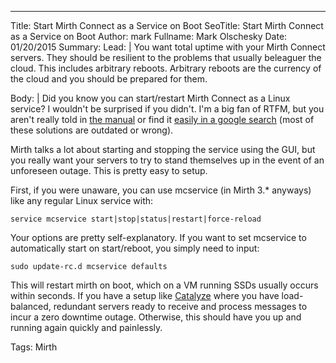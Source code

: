---
Title: Start Mirth Connect as a Service on Boot
SeoTitle: Start Mirth Connect as a Service on Boot
Author: mark
Fullname: Mark Olschesky
Date: 01/20/2015
Summary: 
Lead: |
You want total uptime with your Mirth Connect servers. They should be resilient to the problems that usually beleaguer the cloud. This includes arbitrary reboots. Arbitrary reboots are the currency of the cloud and you should be prepared for them.

Body: |
Did you know you can start/restart Mirth Connect as a Linux service? I wouldn't be surprised if you didn't. I'm a big fan of RTFM, but you aren't really told in [the manual](http://info.mirth.com/rs/mirthnextgen/images/MConn_v3_0_1_UserGuide.pdf?mkt_tok=3RkMMJWWfF9wsRonuqzPZKXonjHpfsXw7OgvXrHr08Yy0EZ5VunJEUWy2YMHS9Q%2FcOedCQkZHblFnVgPS62nVakNqKEO) or find it [easily in a google search](https://www.google.com/webhp?sourceid=chrome-instant&ion=1&espv=2&es_th=1&ie=UTF-8#q=mirth%20connect%20linux%20service) (most of these solutions are outdated or wrong).

Mirth talks a lot about starting and stopping the service using the GUI, but you really want your servers to try to stand themselves up in the event of an unforeseen outage. This is pretty easy to setup.

First, if you were unaware, you can use mcservice (in Mirth 3.* anyways) like any regular Linux service with:

`service mcservice start|stop|status|restart|force-reload`

Your options are pretty self-explanatory. If you want to set mcservice to automatically start on start/reboot, you simply need to input:

`sudo update-rc.d mcservice defaults`

This will restart mirth on boot, which on a VM running SSDs usually occurs within seconds. If you have a setup like [Catalyze](https://catalyze.io/hl7) where you have load-balanced, redundant servers ready to receive and process messages to incur a zero downtime outage. Otherwise, this should have you up and running again quickly and painlessly.

Tags: Mirth